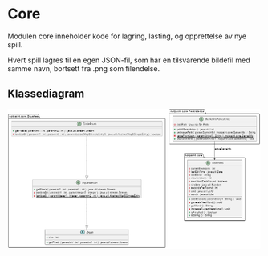 # Core

Modulen core inneholder kode for lagring, lasting, og opprettelse av nye spill.

Hvert spill lagres til en egen JSON-fil, som har en tilsvarende bildefil med samme navn, bortsett fra .png som filendelse.

## Klassediagram
![](klassediagram.png)
